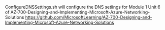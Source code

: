 ConfigureDNSSettings.sh will configure the DNS setiings  for Module 1 Unit 6 of 
AZ-700-Designing-and-Implementing-Microsoft-Azure-Networking-Solutions
https://github.com/MicrosoftLearning/AZ-700-Designing-and-Implementing-Microsoft-Azure-Networking-Solutions